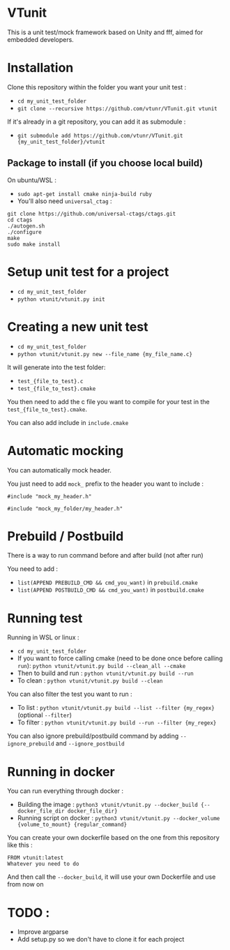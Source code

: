 # VTunit

This is a unit test/mock framework based on Unity and fff, aimed for embedded developers.

# Installation 

Clone this repository within the folder you want your unit test :

* `cd my_unit_test_folder`
* `git clone --recursive https://github.com/vtunr/VTunit.git vtunit`

If it's already in a git repository, you can add it as submodule :
* `git submodule add https://github.com/vtunr/VTunit.git {my_unit_test_folder}/vtunit`

## Package to install (if you choose local build)

On ubuntu/WSL :

* `sudo apt-get install cmake ninja-build ruby`
* You'll also need `universal_ctag` :
```
git clone https://github.com/universal-ctags/ctags.git
cd ctags
./autogen.sh 
./configure
make
sudo make install
``` 

# Setup unit test for a project

* `cd my_unit_test_folder`
* `python vtunit/vtunit.py init`

# Creating a new unit test

* `cd my_unit_test_folder`
* `python vtunit/vtunit.py new --file_name {my_file_name.c}`

It will generate into the test folder:
* `test_{file_to_test}.c`
* `test_{file_to_test}.cmake`

You then need to add the c file you want to compile for your test in the `test_{file_to_test}.cmake`.

You can also add include in `include.cmake`

# Automatic mocking

You can automatically mock header.

You just need to add `mock_` prefix to the header you want to include :

`#include "mock_my_header.h"`

`#include "mock_my_folder/my_header.h"`

# Prebuild / Postbuild

There is a way to run command before and after build (not after run)

You need to add :

* `list(APPEND PREBUILD_CMD && cmd_you_want)` in `prebuild.cmake`
* `list(APPEND POSTBUILD_CMD && cmd_you_want)` in `postbuild.cmake`

# Running test

Running in WSL or linux : 

* `cd my_unit_test_folder`
* If you want to force calling cmake (need to be done once before calling `run`): `python vtunit/vtunit.py build --clean_all --cmake`
* Then to build and run : `python vtunit/vtunit.py build --run`
* To clean : `python vtunit/vtunit.py build --clean`

You can also filter the test you want to run :

* To list : `python vtunit/vtunit.py build --list --filter {my_regex}` (optional `--filter`)
* To filter : `python vtunit/vtunit.py build --run --filter {my_regex}`

You can also ignore prebuild/postbuild command by adding `--ignore_prebuild` and `--ignore_postbuild`


# Running in docker

You can run everything through docker :

* Building the image : `python3 vtunit/vtunit.py --docker_build {--docker_file_dir docker_file_dir}`
* Running script on docker : `python3 vtunit/vtunit.py --docker_volume {volume_to_mount} {regular_command}`

You can create your own dockerfile based on the one from this repository like this :

```
FROM vtunit:latest
Whatever you need to do
```

And then call the `--docker_build`, it will use your own Dockerfile and use from now on

# TODO :

* Improve argparse
* Add setup.py so we don't have to clone it for each project

